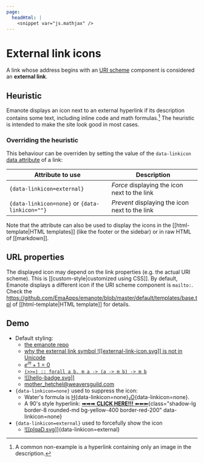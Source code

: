 ```yaml
---
page:
  headHtml: |
    <snippet var="js.mathjax" />
---
```


# External link icons

A link whose address begins with an [URI scheme](https://en.wikipedia.org/wiki/Uniform_Resource_Identifier#Syntax) component is considered an **external link**. 

## Heuristic 

Emanote displays an icon next to an external hyperlink if its description contains some text, including inline code and math formulas.[^noneg]  The heuristic is intended to make the site look good in most cases. 

### Overriding the heuristic

This behaviour can be overriden by setting the value of the `data-linkicon` [data attribute](https://developer.mozilla.org/en-US/docs/Web/HTML/Global_attributes/data-*) of a link:

| Attribute to use                               | Description                                    |
| ---------------------------------------------- | ---------------------------------------------- |
| `{data-linkicon=external}`                     | *Force* displaying the icon next to the link   |
| `{data-linkicon=none}` or `{data-linkicon=""}` | *Prevent* displaying the icon next to the link |

[^noneg]: A common non-example is a hyperlink containing only an image in the description.

Note that the attribute can also be used to display the icons in the [[html-template|HTML templates]] (like the footer or the sidebar) or in raw HTML of [[markdown]].

## URL properties

The displayed icon may depend on the link properties (e.g. the actual URI scheme). This is [[custom-style|customized using CSS]]. By default, Emanote displays a different icon if the URI scheme component is `mailto:`. Check the <https://github.com/EmaApps/emanote/blob/master/default/templates/base.tpl> of [[html-template|HTML template]] for details.

## Demo

* Default styling:
  * [the emanote repo](https://github.com/EmaApps/emanote)
  * [why the external link symbol ![[external-link-icon.svg]] is not in Unicode](https://www.unicode.org/alloc/nonapprovals.html)
  * [$e^{i \pi} + 1 = 0$](https://en.wikipedia.org/wiki/Euler%27s_identity)
  * [`(>>=) :: forall a b. m a -> (a -> m b) -> m b`](https://hackage.haskell.org/package/base/docs/Prelude.html#v:-62--62--61-)
  * [![[hello-badge.svg]]](https://emanote.srid.ca)
  * mother_hetchel@weaversguild.com
* `{data-linkicon=none}` used to suppress the icon:
  * Water's formula is [H](https://en.wikipedia.org/wiki/Hydrogen){data-linkicon=none}₂[O](https://en.wikipedia.org/wiki/Oxygen){data-linkicon=none}.
  * A 90's style hyperlink:
    [➡➡➡ **CLICK HERE!!!** ⬅⬅⬅](https://emanote.srid.ca){class="shadow-lg border-8 rounded-md bg-yellow-400 border-red-200" data-linkicon=none}
* `{data-linkicon=external}` used to forcefully show the icon
  * [![[pIqaD.svg]]](https://en.wikipedia.org/wiki/Klingon_scripts){data-linkicon=external}
